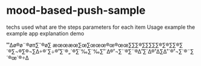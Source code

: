 # mood-based-push-sample

techs used
what are the steps
parameters for each item
Usage example
the example app explanation
demo


˚˚∆ø®ø¨®øπ∑ˆ®ø∑ æœœæœ∑œ∑œœœ®œ®œœ∑∑∑®∑∑∑∑∑®∑®∑∑®∑´®∑¬®∑®¬∑∆÷®´∑÷®˚∑´®„´®∑´‰∑´‰∑˚´∆®˚¬∑´˙®∑´˙®∆˚∑´∆®˚∆∑∆˚´®˚¬∑´®¨∑´®œ´®÷∆
